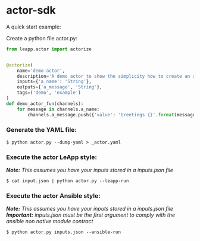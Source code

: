 # actor-sdkA quick start example:Create a python file actor.py:```pythonfrom leapp.actor import actorize@actorize(    name='demo-actor',    description='A demo actor to show the simplicity how to create an actor',    inputs={'a_name': 'String'},    outputs={'a_message', 'String'},    tags=('demo', 'example'))def demo_actor_fun(channels):    for message in channels.a_name:        channels.a_message.push({'value': 'Greetings {}'.format(message['value'])})```### Generate the YAML file:```shell$ python actor.py --dump-yaml > _actor.yaml```### Execute the actor LeApp style:_**Note:** This assumes you have your inputs stored in a inputs.json file_```shell$ cat input.json | python actor.py --leapp-run```### Execute the actor Ansible style:_**Note:** This assumes you have your inputs stored in a inputs.json file__**Important:** inputs.json must be the first argument to comply with the ansible non native module contract_```shell$ python actor.py inputs.json --ansible-run```